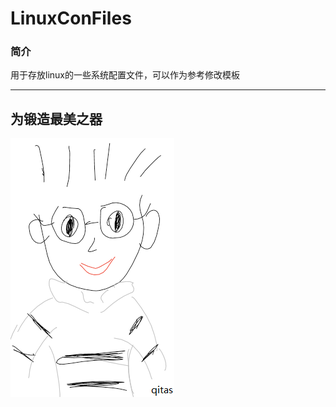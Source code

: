 ﻿# LinuxConFiles

### 简介

用于存放linux的一些系统配置文件，可以作为参考修改模板



---

## 为锻造最美之器

[![sites](qitas/qitas.png)](http://www.qitas.cn)
